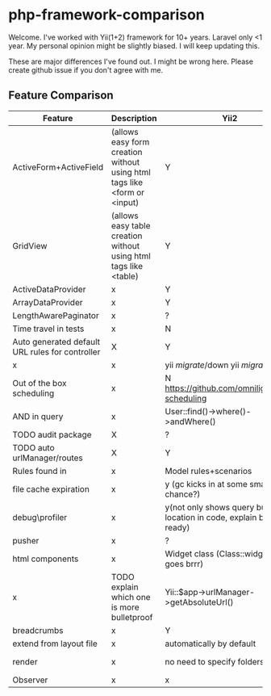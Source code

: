 # php-framework-comparison

Welcome.
I've worked with Yii(1+2) framework for 10+ years.
Laravel only <1 year.
My personal opinion might be slightly biased. I will keep updating this.

These are major differences I've found out. I might be wrong here. Please create github issue if you don't agree with me.

## Feature Comparison

| Feature                  | Description | Yii2 | Laravel |
|--------------------------|-------------|------|---------|
| ActiveForm+ActiveField  | (allows easy form creation without using html tags like <form or <input) |  Y  |    N    |
| GridView                | (allows easy table creation without using html tags like <table) | Y   | N       |
| ActiveDataProvider | x | Y | ? |
| ArrayDataProvider | x | Y | ? |
| LengthAwarePaginator | x | ? | ? |
| Time travel in tests     | x | N   | Y       |
| Auto generated default URL rules for controller | X | Y | ? |
| x | x | yii *migrate*/down yii *migrate* | artisan make:*migration* > artisan *migrate*
| Out of the box scheduling | x | N https://github.com/omnilight/yii2-scheduling | Y
| AND in query | x | User::find()->where()->andWhere() | User::query()->where()->where()
| TODO audit package |X | ? | Y |
| TODO auto urlManager/routes | X | Y | ?|
| Rules found in | x | Model rules+scenarios | Form |
| file cache expiration | x | y (gc kicks in at some small chance?) | n? |
| debug\profiler |x | y(not only shows query but location in code, explain button ready) | https://github.com/jkocik/laravel-profiler? no explain button?|
| pusher | x | ? | y |
| html components | x | Widget class (Class::widget() goes brrr)  | blade components (need to register them)
| x | TODO explain which one is more bulletproof | Yii::$app->urlManager->getAbsoluteUrl() | url()->current()
| breadcrumbs | x | Y | N
| extend from layout file | x | automatically by default | @extends('adminlte::page')
| render |x | no need to specify folders | view('default_view::admin.pages.bonus-auto-message.index')
| Observer | x | x |x 
